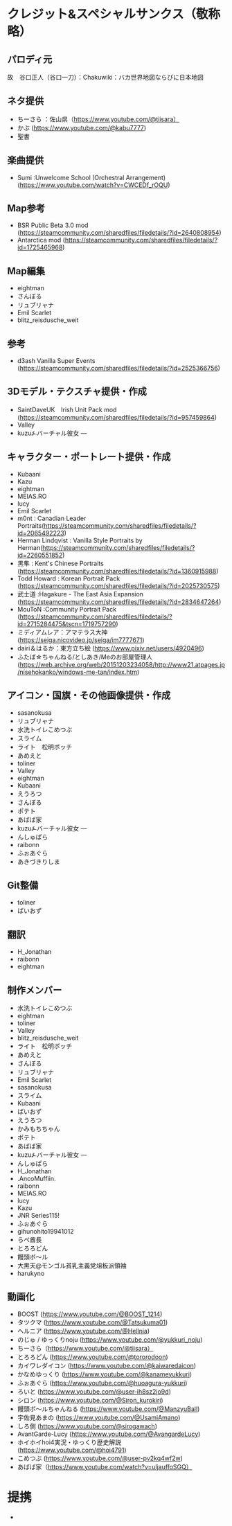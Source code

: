 # クレジット&スペシャルサンクス（敬称略）
## パロディ元
故　谷口正人（谷口一刀）：Chakuwiki：バカ世界地図ならびに日本地図

## ネタ提供
- ちーさら ：佐山県（https://www.youtube.com/@tiisara）
- かぶ (https://www.youtube.com/@kabu7777)
- 聖書

## 楽曲提供
- Sumi :Unwelcome School (Orchestral Arrangement)(https://www.youtube.com/watch?v=CWCEDf_rOQU)

## Map参考
- BSR Public Beta 3.0 mod (https://steamcommunity.com/sharedfiles/filedetails/?id=2640808954)
- Antarctica mod (https://steamcommunity.com/sharedfiles/filedetails/?id=1725465968)

## Map編集
- eightman
- さんぼる
- リュブリャナ
- Emil Scarlet
- blitz_reisdusche_weit

## 参考
- d3ash Vanilla Super Events (https://steamcommunity.com/sharedfiles/filedetails/?id=2525366756)

## 3Dモデル・テクスチャ提供・作成
- SaintDaveUK　Irish Unit Pack mod (https://steamcommunity.com/sharedfiles/filedetails/?id=957459864)
- Valley
- kuzu⍼バーチャル彼女 —

## キャラクター・ポートレート提供・作成
- Kubaani
- Kazu
- eightman
- MEIAS.RO
- lucy
- Emil Scarlet
- m0nt : Canadian Leader Portraits(https://steamcommunity.com/sharedfiles/filedetails/?id=2065492223)
- Herman Lindqvist : Vanilla Style Portraits by Herman(https://steamcommunity.com/sharedfiles/filedetails/?id=2260551852)
- 黑隼 : Kent's Chinese Portraits (https://steamcommunity.com/sharedfiles/filedetails/?id=1360915988)
- Todd Howard : Korean Portrait Pack (https://steamcommunity.com/sharedfiles/filedetails/?id=2025730575)
- 武士道 :Hagakure - The East Asia Expansion (https://steamcommunity.com/sharedfiles/filedetails/?id=2834647264)
- MouToN :Community Portrait Pack (https://steamcommunity.com/sharedfiles/filedetails/?id=2715284475&tscn=1719757290)
- ミディアムレア：アマテラス大神 (https://seiga.nicovideo.jp/seiga/im7777671)
- dairi＆はるか：東方立ち絵  (https://www.pixiv.net/users/4920496)
- ふたば☆ちゃんねる/としあき/Meのお部屋管理人 (https://web.archive.org/web/20151203234058/http://www21.atpages.jp/nisehokanko/windows-me-tan/index.htm)

## アイコン・国旗・その他画像提供・作成
- sasanokusa
- リュブリャナ
- 水洗トイレこめつぶ
- スライム
- ライト　松明ボッチ 
- あめえと
- toliner
- Valley
- eightman
- Kubaani
- えうろつ
- さんぼる
- ポテト
- あばば家
- kuzu⍼バーチャル彼女 —
- んしゅぱら
- raibonn 
- ふぉあぐら
- あきづきりしま 

## Git整備
- toliner
- ばいおず 

## 翻訳
- H_Jonathan
- raibonn
- eightman

## 制作メンバー
- 水洗トイレこめつぶ
- eightman
- toliner
- Valley
- blitz_reisdusche_weit
- ライト　松明ボッチ 
- あめえと
- さんぼる
- リュブリャナ
- Emil Scarlet
- sasanokusa
- スライム
- Kubaani
- ばいおず 
- えうろつ
- かみもちちゃん
- ポテト
- あばば家
- kuzu⍼バーチャル彼女 —
- んしゅぱら
- H_Jonathan
- .AncoMuffiin.
- raibonn 
- MEIAS.RO
- lucy
- Kazu
- JNR Series115!
- ふぉあぐら
- gihunohito19941012
- らぺ酋長
- とろろどん
- 饅頭ボ～ル
- 大黒天@モンゴル貧乳主義党俎板派領袖
- harukyno


## 動画化
- BOOST (https://www.youtube.com/@BOOST_1214)
- タツクマ (https://www.youtube.com/@Tatsukuma01)
- ヘルニア (https://www.youtube.com/@Hellnia)
- のじゅ / ゆっくりnoju (https://www.youtube.com/@yukkuri_noju)
- ちーさら（https://www.youtube.com/@tiisara）
- とろろどん (https://www.youtube.com/@tororodoon)
- カイワレダイコン (https://www.youtube.com/@kaiwaredaicon)
- かなめゆっくり (https://www.youtube.com/@kanameyukkuri)
- ふぉあぐら (https://www.youtube.com/@huoagura-yukkuri)
- ろいと (https://www.youtube.com/@user-ih8sz2jo9d)
- シロン (https://www.youtube.com/@Siron_kurokiri)
- 饅頭ボ～ルちゃんねる (https://www.youtube.com/@ManzyuBall)
- 宇佐見あまの (https://www.youtube.com/@UsamiAmano)
- しろ側 (https://www.youtube.com/@sirogawach)
- AvantGarde-Lucy (https://www.youtube.com/@AvangardeLucy)
- ホイホイhoi4実況・ゆっくり歴史解説 (https://www.youtube.com/@hoi4791)
- こめつぶ (https://www.youtube.com/@user-pv2kq4wf2w)
- あばば家（https://www.youtube.com/watch?v=uljauffoSGQ）

# 提携
- 